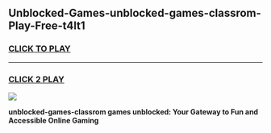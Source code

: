 
## Unblocked-Games-unblocked-games-classrom-Play-Free-t4lt1
<h3>
<a href="https://premium76.site?title=unblocked-games-classrom&ref=22A">CLICK TO PLAY</a></h3>
<hr>

<h3>
<a href="https://premium76.site?title=unblocked-games-classrom&ref=22A">CLICK 2 PLAY</a>
  
</h3>

<a href="https://premium76.site?title=unblocked-games-classrom&ref=22A"><img src="https://clearcache.store/games.png"></a>


**unblocked-games-classrom games unblocked: Your Gateway to Fun and Accessible Online Gaming**

